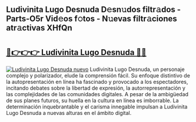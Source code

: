## Ludivinita Lugo Desnuda D𝚎sn𝚞dos filtr𝚊dos - Parts-O5r Vid𝚎os f𝚘tos - N𝚞evas filtr𝚊ciones atr𝚊ctivas XHfQn

# <h2><a href="http://mb0lug.tromn.icu/?c=Ludivinita+Lugo+Desnuda">🔗👉👉👉 Ludivinita Lugo Desnuda 🔗🔗</a></h2>

[![Ludivinita Lugo Desnuda nuevo](https://i.imgur.com/pEAQMta.gif)](http://mb0lug.tromn.icu/?c=Ludivinita+Lugo+Desnuda)
Ludivinita Lugo Desnuda, un personaje complejo y polarizador, elude la comprensión fácil. Su enfoque distintivo de la autopresentación en línea ha fascinado y provocado a los espectadores, incitando debates sobre la libertad de expresión, la autorrepresentación y las complejidades de las comunidades digitales. A pesar de la ambigüedad de sus planes futuros, su huella en la cultura en línea es imborrable. La determinación inquebrantable y el carisma innegable impulsan a Ludivinita Lugo Desnuda a nuevas alturas en el ámbito digital.

